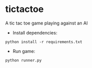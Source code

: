 # tictactoe
A tic tac toe game playing against an AI

* Install dependencies:
 
 `python install -r requirements.txt`

 * Run game:

 `python runner.py`